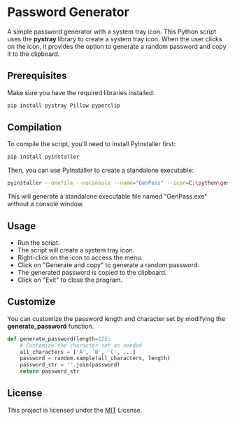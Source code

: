 
# Password Generator

A simple password generator with a system tray icon. This Python script uses the **pystray** library to create a system tray icon. When the user clicks on the icon, it provides the option to generate a random password and copy it to the clipboard.



## Prerequisites
Make sure you have the required libraries installed:

```bash
pip install pystray Pillow pyperclip
```

## Compilation

To compile the script, you'll need to install PyInstaller first:

```bash
pip install pyinstaller
```

Then, you can use PyInstaller to create a standalone executable:

```bash
pyinstaller --onefile --noconsole --name="GenPass" --icon=C:\python\gen-pass\Logo.ico app.py
```

This will generate a standalone executable file named "GenPass.exe" without a console window.
## Usage

- Run the script.
- The script will create a system tray icon.
- Right-click on the icon to access the menu.
- Click on "Generate and copy" to generate a random password.
- The generated password is copied to the clipboard.
- Click on "Exit" to close the program.


## Customize

You can customize the password length and character set by modifying the **generate_password** function.

```python
def generate_password(length=12):
    # Customize the character set as needed
    all_characters = ['A', 'B', 'C', ...]
    password = random.sample(all_characters, length)
    password_str = ''.join(password)
    return password_str
```


## License

This project is licensed under the [MIT](https://choosealicense.com/licenses/mit/) License.

